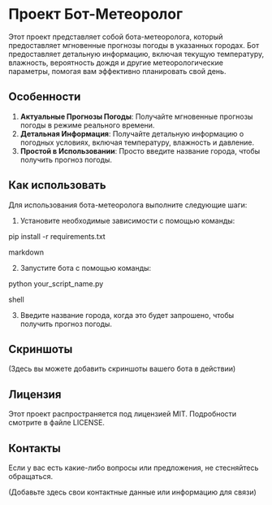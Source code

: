 # Проект Бот-Метеоролог

Этот проект представляет собой бота-метеоролога, который предоставляет мгновенные прогнозы погоды в указанных городах. Бот предоставляет детальную информацию, включая текущую температуру, влажность, вероятность дождя и другие метеорологические параметры, помогая вам эффективно планировать свой день.

## Особенности

1. **Актуальные Прогнозы Погоды**: Получайте мгновенные прогнозы погоды в режиме реального времени.
2. **Детальная Информация**: Получайте детальную информацию о погодных условиях, включая температуру, влажность и давление.
3. **Простой в Использовании**: Просто введите название города, чтобы получить прогноз погоды.

## Как использовать

Для использования бота-метеоролога выполните следующие шаги:

1. Установите необходимые зависимости с помощью команды:

pip install -r requirements.txt

markdown

2. Запустите бота с помощью команды:

python your_script_name.py

shell

3. Введите название города, когда это будет запрошено, чтобы получить прогноз погоды.

## Скриншоты

(Здесь вы можете добавить скриншоты вашего бота в действии)

## Лицензия

Этот проект распространяется под лицензией MIT. Подробности смотрите в файле LICENSE.

## Контакты

Если у вас есть какие-либо вопросы или предложения, не стесняйтесь обращаться.

(Добавьте здесь свои контактные данные или информацию для связи)
